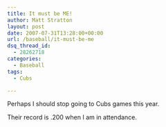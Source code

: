 ```yaml
---
title: It must be ME!
author: Matt Stratton
layout: post
date: 2007-07-31T13:28:00+00:00
url: /baseball/it-must-be-me
dsq_thread_id:
  - 28262718
categories:
  - Baseball
tags:
  - Cubs

---
```

Perhaps I should stop going to Cubs games this year.

Their record is .200 when I am in attendance.